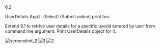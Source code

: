 6.2

UserDetails App2. (Select) (Submit online) print too.

Extend 6.1 to retrive user details for a specific userId entered by user from command line argument. Print UserDetails object for it. 


![screenshot_2](https://cloud.githubusercontent.com/assets/16977137/14417241/79d48b32-ffd0-11e5-94d7-c07a871900a2.png)
![1](https://cloud.githubusercontent.com/assets/16977137/14417242/79eaa1a6-ffd0-11e5-8ee9-50f061881d81.JPG)
![2](https://cloud.githubusercontent.com/assets/16977137/14417243/79eed1b8-ffd0-11e5-98e6-c3ba6cd6106d.JPG)















